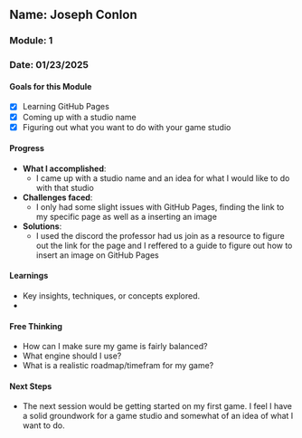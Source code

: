 <!-- Markdown Docs: https://docs.github.com/en/get-started/writing-on-github/getting-started-with-writing-and-formatting-on-github/basic-writing-and-formatting-syntax -->
## Name: Joseph Conlon
### Module: 1

<!-- Repeat the below as needed-->
### Date: 01/23/2025

#### Goals for this Module

- [x] Learning GitHub Pages
- [x] Coming up with a studio name
- [x] Figuring out what you want to do with your game studio

#### Progress
- **What I accomplished**:
  - I came up with a studio name and an idea for what I would like to do with that studio
- **Challenges faced**:
  -  I only had some slight issues with GitHub Pages, finding the link to my specific page as well as a inserting an image
- **Solutions**:
  -  I used the discord the professor had us join as a resource to figure out the link for the page and I reffered to a guide to figure out how to insert an image on GitHub Pages

#### Learnings
- Key insights, techniques, or concepts explored.
-  <!--Its okay to ask for help, and my professor seems very keen on helping us whenever we run into an issue-->

#### Free Thinking
- How can I make sure my game is fairly balanced?
- What engine should I use?
- What is a realistic roadmap/timefram for my game?
<!--

- Example prompts:
  - "What if the player interactions were asynchronous instead of real-time?"
  - "How could ECS improve performance in this system?"
  - "Does my current design support scalability? How can it improve?"
  
-->

#### Next Steps
- The next session would be getting started on my first game. I feel I have a solid groundwork for a game studio and somewhat of an idea of what I want to do.
